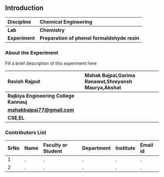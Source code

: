 ## Introduction


<b>Discipline | <b>Chemical Engineering
:--|:--|
<b> Lab | <b> Chemistry
<b> Experiment|     <b> Preparation of phenol formaldehyde resin

### About the Experiment 

Fill a brief description of this experiment here

<b>Ravish Rajput | <b> Mahak Bajpai,Garima Ranawat,Shreyansh Maurya,Akshat
:--|:--|
<b> Rajkiya Engineering College Kannauj | <b>  
<b> mahakbajpai77@gmail.com|     <b>  
<b> CSE,EL |  

### Contributors List

SrNo | Name | Faculty or Student | Department| Institute | Email id
:--|:--|:--|:--|:--|:--|
1 | . | . | . | . | .
2 | . | . | . | . | .
